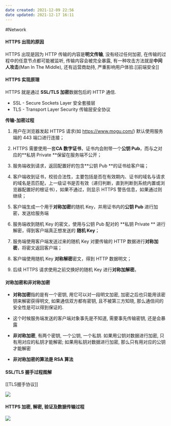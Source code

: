 ```yaml
---
date created: 2021-12-09 22:56
date updated: 2021-12-17 16:11
---
```


#Network

#### HTTPS 出现的原因

HTTPS 出现是因为 HTTP 传输的内容是**明文传输**, 没有经过任何加密, 在传输的过程中的任意节点都可能被监听, 传输内容会被完全暴露, 有一种攻击方法就是**中间人攻击**(Man In The Middle), 还有运营商劫持, 严重影响用户体验.[[前端安全]]

#### HTTPS 实现原理

HTTPS 就是通过 **SSL/TLS 加密**数据包后的 HTTP 通信.

- SSL - Secure Sockets Layer 安全套接层
- TLS - Transport Layer Security 传输层安全协议

**传输-加密过程**

1. 用户在浏览器发起 HTTPS 请求(如 <https://www.mogu.com/>) 默认使用服务端的 443 端口进行连接；

2. HTTPS 需要使用一套**CA 数字证书**，证书内会附带一个**公钥 Pub**，而与之对应的**私钥 Private **保留在服务端不公开；

3. 服务端收到请求，返回配置好的包含**公钥 Pub **的证书给客户端；

4. 客户端收到证书，校验合法性，主要包括是否在有效期内、证书的域名与请求的域名是否匹配，上一级证书是否有效（递归判断，直到判断到系统内置或浏览器配置好的根证书），如果不通过，则显示 HTTPS 警告信息，如果通过则继续；

5. 客户端生成一个用于**对称加密**的随机 Key，并用证书内的**公钥 Pub**  进行加密，发送给服务端

6. 服务端收到随机 Key 的密文，使用与公钥 Pub 配对的 **私钥 Private ** 进行解密，得到客户端真正想发送的 **随机 Key**；

7. 服务端使用客户端发送过来的随机 Key 对要传输的 HTTP 数据进行**对称加密**，将密文返回客户端；

8. 客户端使用随机 Key **对称解密**密文，得到 HTTP 数据明文；

9. 后续 HTTPS 请求使用之前交换好的随机 Key 进行**对称加解密**。

#### 对称加密和非对称加密

- **对称加密**指的是有一个密钥, 用它可以对一段明文加密, 加密之后也只能用该密钥来解密获得明文, 如果通信双方都有密钥, 且不被第三方知晓, 那么通信间的安全性是可以得到保证的.

- 这个时候服务端发送的客户端对象事先是不知道, 需要事先传输密钥, 还是会暴露

- **非对称加密**, 有两个密钥, 一个公钥, 一个私钥. 如果用公钥对数据进行加密, 只有用对应的私钥才能解密; 如果用私钥对数据进行加密, 那么只有用对应的公钥才能解密

- **非对称加密的算法是 RSA 算法**

#### SSL/TLS 握手过程图解
[[TLS握手协议]]

![](https://cdn.nlark.com/yuque/0/2021/png/223223/1630652479947-3e73fe87-a112-4e70-8c61-5331dff44b6b.png)

#### HTTPS 加密, 解密, 验证及数据传输过程

![](https://cdn.nlark.com/yuque/0/2021/png/223223/1630653708853-4692aad1-418a-40e8-afe7-28d165b55bff.png)
